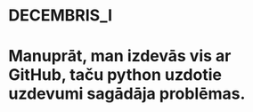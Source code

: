 # DECEMBRIS_I
# Manuprāt, man izdevās vis ar GitHub, taču python uzdotie uzdevumi sagādāja problēmas.